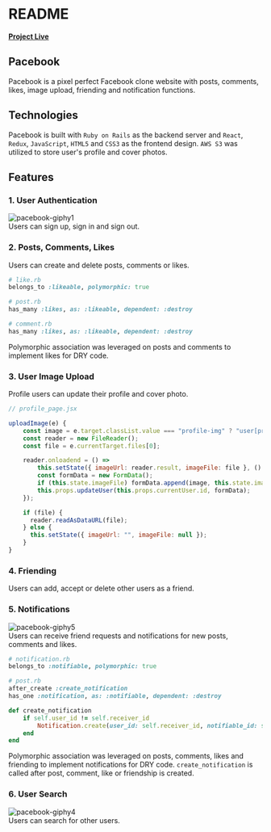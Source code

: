 # README
[**Project Live**](https://pacebook-app.herokuapp.com/#/)

## Pacebook
Pacebook is a pixel perfect Facebook clone website with posts, comments, likes, image upload, friending and notification functions.

## Technologies
Pacebook is built with `Ruby on Rails` as the backend server and `React`, `Redux`, `JavaScript`, `HTML5` and `CSS3` as the frontend design. `AWS S3` was utilized to store user's profile and cover photos.

## Features
### 1. User Authentication
![pacebook-giphy1](https://user-images.githubusercontent.com/57915629/84531925-572e5880-acb3-11ea-8748-ce9d047c381a.gif)
<br>
Users can sign up, sign in and sign out.

### 2. Posts, Comments, Likes
Users can create and delete posts, comments or likes.
```ruby
# like.rb
belongs_to :likeable, polymorphic: true

# post.rb
has_many :likes, as: :likeable, dependent: :destroy

# comment.rb
has_many :likes, as: :likeable, dependent: :destroy
```
Polymorphic association was leveraged on posts and comments to implement likes for DRY code.

### 3. User Image Upload
Profile users can update their profile and cover photo.
```javascript
// profile_page.jsx

uploadImage(e) {
    const image = e.target.classList.value === "profile-img" ? "user[profile_img]" : "user[cover_img]";
    const reader = new FileReader();
    const file = e.currentTarget.files[0];

    reader.onloadend = () =>
        this.setState({ imageUrl: reader.result, imageFile: file }, () => {
        const formData = new FormData();
        if (this.state.imageFile) formData.append(image, this.state.imageFile);
        this.props.updateUser(this.props.currentUser.id, formData);
    });

    if (file) {
      reader.readAsDataURL(file);
    } else {
      this.setState({ imageUrl: "", imageFile: null });
    }
}
```

### 4. Friending
Users can add, accept or delete other users as a friend.

### 5. Notifications
![pacebook-giphy5](https://user-images.githubusercontent.com/57915629/84535470-df176100-acb9-11ea-8839-70752624602b.gif)
<br>
Users can receive friend requests and notifications for new posts, comments and likes.

```ruby
# notification.rb
belongs_to :notifiable, polymorphic: true

# post.rb
after_create :create_notification
has_one :notification, as: :notifiable, dependent: :destroy

def create_notification
    if self.user_id != self.receiver_id
        Notification.create(user_id: self.receiver_id, notifiable_id: self.id, notifiable_type: "Post")
    end
end
```
Polymorphic association was leveraged on posts, comments, likes and friending to implement notifications for DRY code. `create_notification` is called after post, comment, like or friendship is created.

### 6. User Search
![pacebook-giphy4](https://user-images.githubusercontent.com/57915629/84534786-90b59280-acb8-11ea-9de2-2acaf019c469.gif)
<br>
Users can search for other users.
